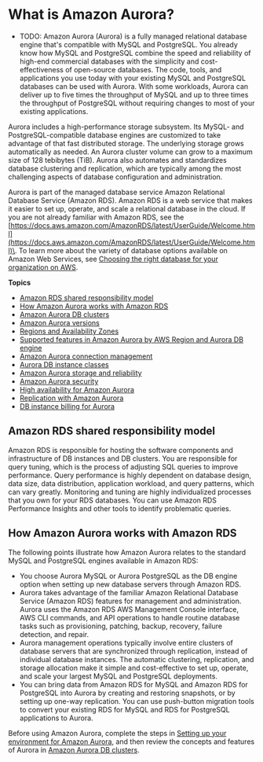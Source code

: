 # What is Amazon Aurora?<a name="CHAP_AuroraOverview"></a>

* TODO:
Amazon Aurora \(Aurora\) is a fully managed relational database engine that's compatible with MySQL and PostgreSQL\. You already know how MySQL and PostgreSQL combine the speed and reliability of high\-end commercial databases with the simplicity and cost\-effectiveness of open\-source databases\. The code, tools, and applications you use today with your existing MySQL and PostgreSQL databases can be used with Aurora\. With some workloads, Aurora can deliver up to five times the throughput of MySQL and up to three times the throughput of PostgreSQL without requiring changes to most of your existing applications\.

Aurora includes a high\-performance storage subsystem\. Its MySQL\- and PostgreSQL\-compatible database engines are customized to take advantage of that fast distributed storage\. The underlying storage grows automatically as needed\. An Aurora cluster volume can grow to a maximum size of 128 tebibytes \(TiB\)\. Aurora also automates and standardizes database clustering and replication, which are typically among the most challenging aspects of database configuration and administration\.

Aurora is part of the managed database service Amazon Relational Database Service \(Amazon RDS\)\. Amazon RDS is a web service that makes it easier to set up, operate, and scale a relational database in the cloud\. If you are not already familiar with Amazon RDS, see the [https://docs.aws.amazon.com/AmazonRDS/latest/UserGuide/Welcome.html](https://docs.aws.amazon.com/AmazonRDS/latest/UserGuide/Welcome.html)\. To learn more about the variety of database options available on Amazon Web Services, see [Choosing the right database for your organization on AWS](http://aws.amazon.com/getting-started/decision-guides/databases-on-aws-how-to-choose/)\.

**Topics**
+ [Amazon RDS shared responsibility model](#aur-shared-resp)
+ [How Amazon Aurora works with Amazon RDS](#aurora-rds-comparison)
+ [Amazon Aurora DB clusters](Aurora.Overview.md)
+ [Amazon Aurora versions](Aurora.VersionPolicy.md)
+ [Regions and Availability Zones](Concepts.RegionsAndAvailabilityZones.md)
+ [Supported features in Amazon Aurora by AWS Region and Aurora DB engine](Concepts.AuroraFeaturesRegionsDBEngines.grids.md)
+ [Amazon Aurora connection management](Aurora.Overview.Endpoints.md)
+ [Aurora DB instance classes](Concepts.DBInstanceClass.md)
+ [Amazon Aurora storage and reliability](Aurora.Overview.StorageReliability.md)
+ [Amazon Aurora security](Aurora.Overview.Security.md)
+ [High availability for Amazon Aurora](Concepts.AuroraHighAvailability.md)
+ [Replication with Amazon Aurora](Aurora.Replication.md)
+ [DB instance billing for Aurora](User_DBInstanceBilling.md)

## Amazon RDS shared responsibility model<a name="aur-shared-resp"></a>

Amazon RDS is responsible for hosting the software components and infrastructure of DB instances and DB clusters\. You are responsible for query tuning, which is the process of adjusting SQL queries to improve performance\. Query performance is highly dependent on database design, data size, data distribution, application workload, and query patterns, which can vary greatly\. Monitoring and tuning are highly individualized processes that you own for your RDS databases\. You can use Amazon RDS Performance Insights and other tools to identify problematic queries\.

## How Amazon Aurora works with Amazon RDS<a name="aurora-rds-comparison"></a>

The following points illustrate how Amazon Aurora relates to the standard MySQL and PostgreSQL engines available in Amazon RDS:
+ You choose Aurora MySQL or Aurora PostgreSQL as the DB engine option when setting up new database servers through Amazon RDS\.
+ Aurora takes advantage of the familiar Amazon Relational Database Service \(Amazon RDS\) features for management and administration\. Aurora uses the Amazon RDS AWS Management Console interface, AWS CLI commands, and API operations to handle routine database tasks such as provisioning, patching, backup, recovery, failure detection, and repair\.
+ Aurora management operations typically involve entire clusters of database servers that are synchronized through replication, instead of individual database instances\. The automatic clustering, replication, and storage allocation make it simple and cost\-effective to set up, operate, and scale your largest MySQL and PostgreSQL deployments\.
+ You can bring data from Amazon RDS for MySQL and Amazon RDS for PostgreSQL into Aurora by creating and restoring snapshots, or by setting up one\-way replication\. You can use push\-button migration tools to convert your existing RDS for MySQL and RDS for PostgreSQL applications to Aurora\.

Before using Amazon Aurora, complete the steps in [Setting up your environment for Amazon Aurora](CHAP_SettingUp_Aurora.md), and then review the concepts and features of Aurora in [Amazon Aurora DB clusters](Aurora.Overview.md)\.